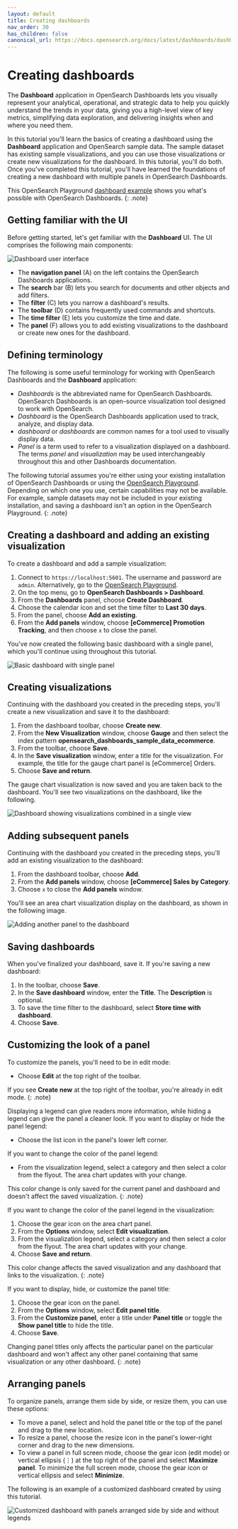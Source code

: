 ```yaml
---
layout: default
title: Creating dashboards
nav_order: 30
has_children: false
canonical_url: https://docs.opensearch.org/docs/latest/dashboards/dashboard/index/
---
```


# Creating dashboards

The **Dashboard** application in OpenSearch Dashboards lets you visually represent your analytical, operational, and strategic data to help you quickly understand the trends in your data, giving you a high-level view of key metrics, simplifying data exploration, and delivering insights when and where you need them.

In this tutorial you'll learn the basics of creating a dashboard using the **Dashboard** application and OpenSearch sample data. The sample dataset has existing sample visualizations, and you can use those visualizations or create new visualizations for the dashboard. In this tutorial, you'll do both. Once you've completed this tutorial, you'll have learned the foundations of creating a new dashboard with multiple panels in OpenSearch Dashboards. 

This OpenSearch Playground [dashboard example](https://playground.opensearch.org/app/dashboards#/view/722b74f0-b882-11e8-a6d9-e546fe2bba5f?_g=(filters:!(),refreshInterval:(pause:!f,value:900000),time:(from:now-7d,to:now))&_a=(description:'Analyze%20mock%20eCommerce%20orders%20and%20revenue',filters:!(),fullScreenMode:!f,options:(hidePanelTitles:!f,useMargins:!t),query:(language:kuery,query:''),timeRestore:!t,title:'%5BeCommerce%5D%20Revenue%20Dashboard',viewMode:view)) shows you what's possible with OpenSearch Dashboards.
{: .note}

## Getting familiar with the UI

Before getting started, let's get familiar with the **Dashboard** UI. The UI comprises the following main components:

![Dashboard user interface]({{site.url}}{{site.baseurl}}/images/dashboards/dashboard-UI.png)

- The **navigation panel** (A) on the left contains the OpenSearch Dashboards applications.
- The **search** bar (B) lets you search for documents and other objects and add filters.
- The **filter** (C) lets you narrow a dashboard's results.
- The **toolbar** (D) contains frequently used commands and shortcuts.
- The **time filter** (E) lets you customize the time and date.
- The **panel** (F) allows you to add existing visualizations to the dashboard or create new ones for the dashboard.

## Defining terminology

The following is some useful terminology for working with OpenSearch Dashboards and the **Dashboard** application:

- _Dashboards_ is the abbreviated name for OpenSearch Dashboards. OpenSearch Dashboards is an open-source visualization tool designed to work with OpenSearch.
- _Dashboard_ is the OpenSearch Dashboards application used to track, analyze, and display data.
- _dashboard_ or _dashboards_ are common names for a tool used to visually display data.
- _Panel_ is a term used to refer to a visualization displayed on a dashboard. The terms _panel_ and _visualization_ may be used interchangeably throughout this and other Dashboards documentation.

The following tutorial assumes you're either using your existing installation of OpenSearch Dashboards or using the [OpenSearch Playground](https://playground.opensearch.org/app/home#/). Depending on which one you use, certain capabilities may not be available. For example, sample datasets may not be included in your existing installation, and saving a dashboard isn't an option in the OpenSearch Playground.
{: .note}

## Creating a dashboard and adding an existing visualization

To create a dashboard and add a sample visualization:

1. Connect to `https://localhost:5601`. The username and password are `admin`. Alternatively, go to the [OpenSearch Playground](https://playground.opensearch.org/app/home#/).
1. On the top menu, go to **OpenSearch Dashboards > Dashboard**.
1. From the **Dashboards** panel, choose **Create Dashboard**.
1. Choose the calendar icon and set the time filter to **Last 30 days**.
1. From the panel, choose **Add an existing**.
1. From the **Add panels** window, choose **[eCommerce] Promotion Tracking**, and then choose `x` to close the panel.

You've now created the following basic dashboard with a single panel, which you'll continue using throughout this tutorial.

![Basic dashboard with single panel]({{site.url}}{{site.baseurl}}/images/dashboards/dashboard-basic.png)

## Creating visualizations

Continuing with the dashboard you created in the preceding steps, you'll create a new visualization and save it to the dashboard:

1. From the dashboard toolbar, choose **Create new**.
1. From the **New Visualization** window, choose **Gauge** and then select the index pattern **opensearch_dashboards_sample_data_ecommerce**. 
1. From the toolbar, choose **Save**.
1. In the **Save visualization** window, enter a title for the visualization. For example, the title for the gauge chart panel is [eCommerce] Orders.
1. Choose **Save and return**.  

The gauge chart visualization is now saved and you are taken back to the dashboard. You'll see two visualizations on the dashboard, like the following.

![Dashboard showing visualizations combined in a single view]({{site.url}}{{site.baseurl}}/images/dashboards/dashboard-combined.png)

## Adding subsequent panels

Continuing with the dashboard you created in the preceding steps, you'll add an existing visualization to the dashboard:

1. From the dashboard toolbar, choose **Add**.
1. From the **Add panels** window, choose **[eCommerce] Sales by Category**.
1. Choose `x` to close the **Add panels** window. 

You'll see an area chart visualization display on the dashboard, as shown in the following image. 

![Adding another panel to the dashboard]({{site.url}}{{site.baseurl}}/images/dashboards/dashboard-adding-panels.png)

## Saving dashboards

When you've finalized your dashboard, save it. If you're saving a new dashboard:

1. In the toolbar, choose **Save**.
2. In the **Save dashboard** window, enter the **Title**. The **Description** is optional.
3. To save the time filter to the dashboard, select **Store time with dashboard**.
4. Choose **Save**.

## Customizing the look of a panel

To customize the panels, you'll need to be in edit mode:

- Choose **Edit** at the top right of the toolbar. 

If you see **Create new** at the top right of the toolbar, you're already in edit mode.
{: .note}

Displaying a legend can give readers more information, while hiding a legend can give the panel a cleaner look. If you want to display or hide the panel legend:

- Choose the list icon in the panel's lower left corner.

If you want to change the color of the panel legend:

- From the visualization legend, select a category and then select a color from the flyout. The area chart updates with your change.

This color change is only saved for the current panel and dashboard and doesn't affect the saved visualization.
{: .note}

If you want to change the color of the panel legend in the visualization:

1. Choose the gear icon on the area chart panel.
2. From the **Options** window, select **Edit visualization**.
3. From the visualization legend, select a category and then select a color from the flyout. The area chart updates with your change.
4. Choose **Save and return**. 

This color change affects the saved visualization and any dashboard that links to the visualization.
{: .note}

If you want to display, hide, or customize the panel title:

1. Choose the gear icon on the panel.
2. From the **Options** window, select **Edit panel title**.
3. From the **Customize panel**, enter a title under **Panel title** or toggle the **Show panel title** to hide the title.
4. Choose **Save**.

Changing panel titles only affects the particular panel on the particular dashboard and won't affect any other panel containing that same visualization or any other dashboard.
{: .note}

## Arranging panels

To organize panels, arrange them side by side, or resize them, you can use these options:

- To move a panel, select and hold the panel title or the top of the panel and drag to the new location.
- To resize a panel, choose the resize icon in the panel's lower-right corner and drag to the new dimensions.
- To view a panel in full screen mode, choose the gear icon (edit mode) or vertical ellipsis (⋮) at the top right of the panel and select **Maximize panel**. To minimize the full screen mode, choose the gear icon or vertical ellipsis and select **Minimize**.

The following is an example of a customized dashboard created by using this tutorial.

![Customized dashboard with panels arranged side by side and without legends]({{site.url}}{{site.baseurl}}/images/dashboards/dashboard-customized.png)
